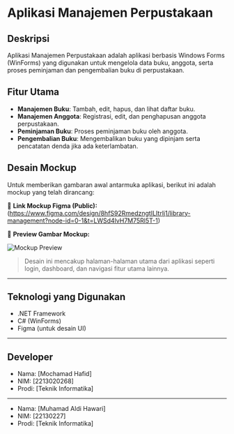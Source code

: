 # Aplikasi Manajemen Perpustakaan

## Deskripsi
Aplikasi Manajemen Perpustakaan adalah aplikasi berbasis Windows Forms (WinForms) yang digunakan untuk mengelola data buku, anggota, serta proses peminjaman dan pengembalian buku di perpustakaan.

## Fitur Utama
-  **Manajemen Buku**: Tambah, edit, hapus, dan lihat daftar buku.
-  **Manajemen Anggota**: Registrasi, edit, dan penghapusan anggota perpustakaan.
-  **Peminjaman Buku**: Proses peminjaman buku oleh anggota.
-  **Pengembalian Buku**: Mengembalikan buku yang dipinjam serta pencatatan denda jika ada keterlambatan.



##  Desain Mockup

Untuk memberikan gambaran awal antarmuka aplikasi, berikut ini adalah mockup yang telah dirancang:

🔗 **Link Mockup Figma (Public):**  
(https://www.figma.com/design/8hfS92RmedzngtILItrlj1/library-management?node-id=0-1&t=LWSd4lvH7M75Rl5T-1)

📸 **Preview Gambar Mockup:**

![Mockup Preview](https://imgur.com/jW5vzNd.png)

> Desain ini mencakup halaman-halaman utama dari aplikasi seperti login, dashboard, dan navigasi fitur utama lainnya.

---

##  Teknologi yang Digunakan

- .NET Framework
- C# (WinForms)
- Figma (untuk desain UI)

---



##  Developer

- Nama: [Mochamad Hafid]
- NIM: [2213020268]
- Prodi: [Teknik Informatika]
---
- Nama: [Muhamad Aldi Hawari]
- NIM: [22130227]
- Prodi: [Teknik Informatika]
